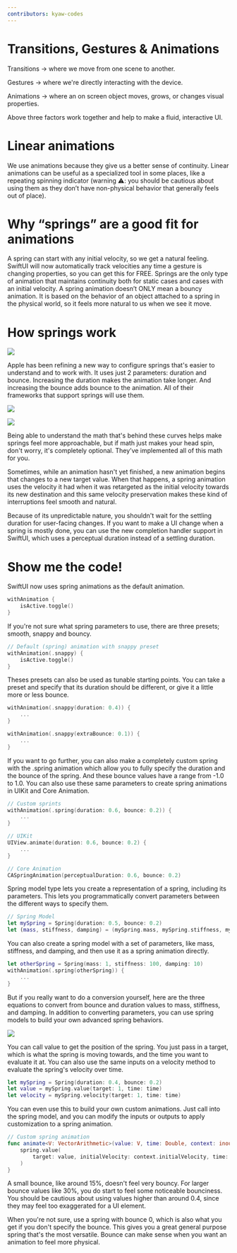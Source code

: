 ```yaml
---
contributors: kyaw-codes
---
```


# Transitions, Gestures & Animations

Transitions → where we move from one scene to another. 

Gestures → where we're directly interacting with the device. 

Animations → where an on screen object moves, grows, or changes visual properties.

Above three factors work together and help to make a fluid, interactive UI. 

# Linear animations

We use animations because they give us a better sense of continuity. Linear animations can be useful as a specialized tool in some places, like a repeating spinning indicator (warning ⚠️: you should be cautious about using them as they don’t have non-physical behavior that generally feels out of place). 

# Why “springs” are a good fit for animations

A spring can start with any initial velocity, so we get a natural feeling. SwiftUI will now automatically track velocities any time a gesture is changing properties, so you can get this for FREE. Springs are the only type of animation that maintains continuity both for static cases and cases with an initial velocity. A spring animation doesn’t ONLY mean a bouncy animation. It is based on the behavior of an object attached to a spring in the physical world, so it feels more natural to us when we see it move. 

# How springs work

![][1]

[1]: ../../../images/notes/wwdc23/10158/Screenshot_2023-06-11_at_18.39.10.png

Apple has been refining a new way to configure springs that's easier to understand and to work with. It uses just 2 parameters: duration and bounce. Increasing the duration makes the animation take longer. And increasing the bounce adds bounce to the animation. All of their frameworks that support springs will use them.

![][2]

[2]: ../../../images/notes/wwdc23/10158/Screenshot_2023-06-11_at_18.40.29.png

![][3]

[3]: ../../../images/notes/wwdc23/10158/Screenshot_2023-06-11_at_18.43.40.png

Being able to understand the math that's behind these curves helps make springs feel more approachable, but if math just makes your head spin, don't worry, it's completely optional. They’ve implemented all of this math for you.

Sometimes, while an animation hasn't yet finished, a new animation begins that changes to a new target value. When that happens, a spring animation uses the velocity it had when it was retargeted as the initial velocity towards its new destination and this same velocity preservation makes these kind of interruptions feel smooth and natural.

Because of its unpredictable nature, you shouldn't wait for the settling duration for user-facing changes. If you want to make a UI change when a spring is mostly done, you can use the new completion handler support in SwiftUI, which uses a perceptual duration instead of a settling duration.

# Show me the code!

SwiftUI now uses spring animations as the default animation. 

```swift
withAnimation {
	isActive.toggle()
}
```

If you're not sure what spring parameters to use, there are three presets; smooth, snappy and bouncy.

```swift
// Default (spring) animation with snappy preset
withAnimation(.snappy) {
	isActive.toggle()
}
```

Theses presets can also be used as tunable starting points. You can take a preset and specify that its duration should be different, or give it a little more or less bounce.

```swift
withAnimation(.snappy(duration: 0.4)) {
	...
}

withAnimation(.snappy(extraBounce: 0.1)) {
	...
}
```

If you want to go further, you can also make a completely custom spring with the .spring animation which allow you to fully specify the duration and the bounce of the spring. And these bounce values have a range from -1.0 to 1.0. You can also use these same parameters to create spring animations in UIKit and Core Animation.

```swift
// Custom sprints
withAnimation(.spring(duration: 0.6, bounce: 0.2)) {
	...
}

// UIKit
UIView.animate(duration: 0.6, bounce: 0.2) {
	...
}

// Core Animation
CASpringAnimation(perceptualDuration: 0.6, bounce: 0.2)
```

Spring model type lets you create a representation of a spring, including its parameters. This lets you programmatically convert parameters between the different ways to specify them. 

```swift
// Spring Model
let mySpring = Spring(duration: 0.5, bounce: 0.2)
let (mass, stiffness, damping) = (mySpring.mass, mySpring.stiffness, mySpring.damping)
```

You can also create a spring model with a set of parameters, like mass, stiffness, and damping, and then use it as a spring animation directly. 

```swift
let otherSpring = Spring(mass: 1, stiffness: 100, damping: 10)
withAnimation(.spring(otherSpring)) {
	...
}
```

But if you really want to do a conversion yourself, here are the three equations to convert from bounce and duration values to mass, stiffness, and damping. In addition to converting parameters, you can use spring models to build your own advanced spring behaviors.

![][4]

[4]: ../../../images/notes/wwdc23/10158/Screenshot_2023-06-11_at_19.07.03.png

You can call value to get the position of the spring. You just pass in a target, which is what the spring is moving towards, and the time you want to evaluate it at. You can also use the same inputs on a velocity method to evaluate the spring's velocity over time.

```swift
let mySpring = Spring(duration: 0.4, bounce: 0.2)
let value = mySpring.value(target: 1, time: time)
let velocity = mySpring.velocity(target: 1, time: time)
```

You can even use this to build your own custom animations. Just call into the spring model, and you can modify the inputs or outputs to apply customization to a spring animation.

```swift
// Custom spring animation
func animate<V: VectorArithmetic>(value: V, time: Double, context: inout AnimationContext<V>) -> V? {
	spring.value(
		target: value, initialVelocity: context.initialVelocity, time: effectiveTime(time: time, context: context)
	)
}
```

A small bounce, like around 15%, doesn't feel very bouncy. For larger bounce values like 30%, you do start to feel some noticeable bounciness. You should be cautious about using values higher than around 0.4, since they may feel too exaggerated for a UI element.

When you're not sure, use a spring with bounce 0, which is also what you get if you don't specify the bounce. This gives you a great general purpose spring that's the most versatile. Bounce can make sense when you want an animation to feel more physical.
